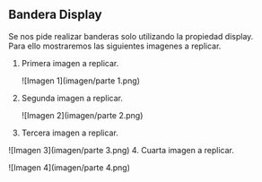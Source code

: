 ## Bandera Display
Se nos pide realizar banderas solo utilizando la propiedad display.   
Para ello mostraremos las siguientes imagenes a replicar.
1. Primera imagen a replicar.

      ![Imagen 1](imagen/parte 1.png)
2. Segunda imagen a replicar.    

    ![Imagen 2](imagen/parte 2.png)
3. Tercera imagen a replicar.

  ![Imagen 3](imagen/parte 3.png)
4. Cuarta imagen a replicar.

  ![Imagen 4](imagen/parte 4.png)
